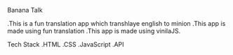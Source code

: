 Banana Talk

.This is a fun translation app which transhlaye english to minion
.This app is made using fun translation
.This app is made using vinilaJS.


Tech Stack
.HTML
.CSS
.JavaScript
.API